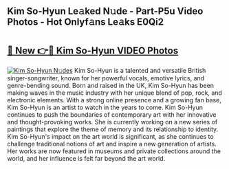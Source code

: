 ## Kim So-Hyun Le𝚊ked N𝚞de - Part-P5u Video Photos - Hot Onlyf𝚊ns Le𝚊ks E0Qi2

# <h2><a href="http://ac1192.deff.icu/?id=Kim+So-Hyun">🔗 New 👉🔴 Kim So-Hyun VIDEO Photos</a></h2>

[![Kim So-Hyun N𝚞des](https://i.imgur.com/rIISA9y.gif)](http://ac1192.deff.icu/?id=Kim+So-Hyun)
Kim So-Hyun is a talented and versatile British singer-songwriter, known for her powerful vocals, emotive lyrics, and genre-bending sound. Born and raised in the UK, Kim So-Hyun has been making waves in the music industry with her unique blend of pop, rock, and electronic elements. With a strong online presence and a growing fan base, Kim So-Hyun is an artist to watch in the years to come. Kim So-Hyun continues to push the boundaries of contemporary art with her innovative and thought-provoking works. She is currently working on a new series of paintings that explore the theme of memory and its relationship to identity. Kim So-Hyun's impact on the art world is significant, as she continues to challenge traditional notions of art and inspire a new generation of artists. Her works are now featured in museums and private collections around the world, and her influence is felt far beyond the art world.
